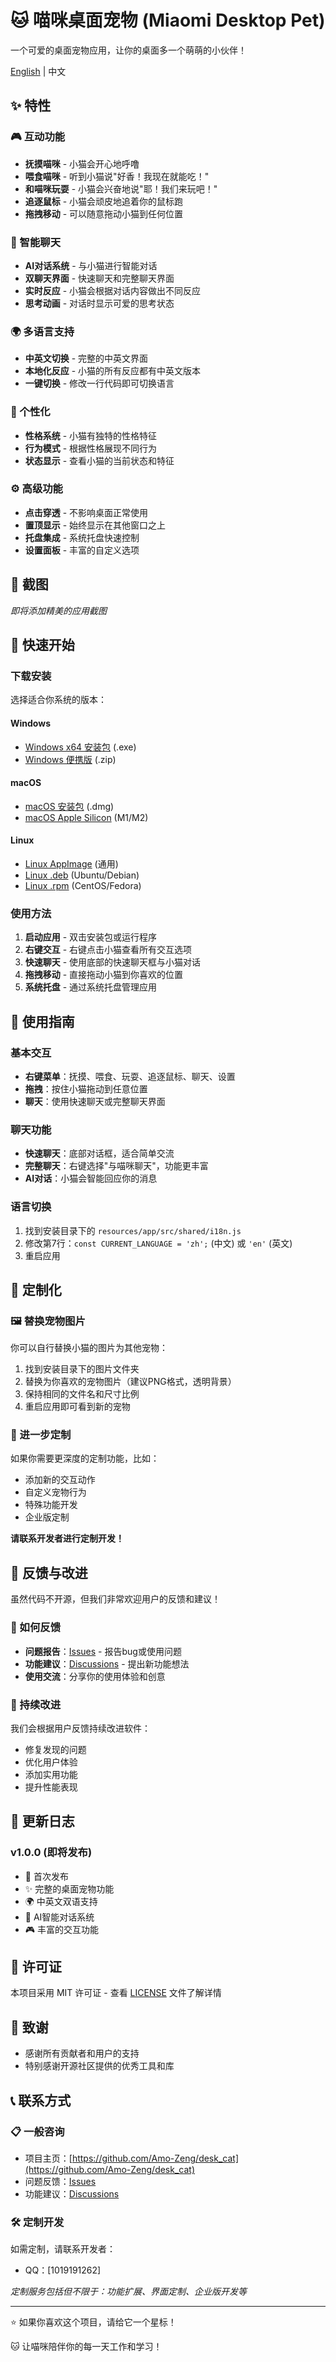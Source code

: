# 🐱 喵咪桌面宠物 (Miaomi Desktop Pet)

一个可爱的桌面宠物应用，让你的桌面多一个萌萌的小伙伴！

[English](README_en.md) | 中文

## ✨ 特性

### 🎮 互动功能
- **抚摸喵咪** - 小猫会开心地呼噜
- **喂食喵咪** - 听到小猫说"好香！我现在就能吃！"
- **和喵咪玩耍** - 小猫会兴奋地说"耶！我们来玩吧！"
- **追逐鼠标** - 小猫会顽皮地追着你的鼠标跑
- **拖拽移动** - 可以随意拖动小猫到任何位置

### 💬 智能聊天
- **AI对话系统** - 与小猫进行智能对话
- **双聊天界面** - 快速聊天和完整聊天界面
- **实时反应** - 小猫会根据对话内容做出不同反应
- **思考动画** - 对话时显示可爱的思考状态

### 🌍 多语言支持
- **中英文切换** - 完整的中英文界面
- **本地化反应** - 小猫的所有反应都有中英文版本
- **一键切换** - 修改一行代码即可切换语言

### 🎨 个性化
- **性格系统** - 小猫有独特的性格特征
- **行为模式** - 根据性格展现不同行为
- **状态显示** - 查看小猫的当前状态和特征

### ⚙️ 高级功能
- **点击穿透** - 不影响桌面正常使用
- **置顶显示** - 始终显示在其他窗口之上
- **托盘集成** - 系统托盘快速控制
- **设置面板** - 丰富的自定义选项

## 📸 截图

*即将添加精美的应用截图*

## 🚀 快速开始

### 下载安装

选择适合你系统的版本：

#### Windows
- [Windows x64 安装包](https://github.com/Amo-Zeng/desk_cat/releases/latest) (.exe)
- [Windows 便携版](https://github.com/Amo-Zeng/desk_cat/releases/latest) (.zip)

#### macOS
- [macOS 安装包](https://github.com/Amo-Zeng/desk_cat/releases/latest) (.dmg)
- [macOS Apple Silicon](https://github.com/Amo-Zeng/desk_cat/releases/latest) (M1/M2)

#### Linux
- [Linux AppImage](https://github.com/Amo-Zeng/desk_cat/releases/latest) (通用)
- [Linux .deb](https://github.com/Amo-Zeng/desk_cat/releases/latest) (Ubuntu/Debian)
- [Linux .rpm](https://github.com/Amo-Zeng/desk_cat/releases/latest) (CentOS/Fedora)

### 使用方法

1. **启动应用** - 双击安装包或运行程序
2. **右键交互** - 右键点击小猫查看所有交互选项
3. **快速聊天** - 使用底部的快速聊天框与小猫对话
4. **拖拽移动** - 直接拖动小猫到你喜欢的位置
5. **系统托盘** - 通过系统托盘管理应用

## 🎯 使用指南

### 基本交互
- **右键菜单**：抚摸、喂食、玩耍、追逐鼠标、聊天、设置
- **拖拽**：按住小猫拖动到任意位置
- **聊天**：使用快速聊天或完整聊天界面

### 聊天功能
- **快速聊天**：底部对话框，适合简单交流
- **完整聊天**：右键选择"与喵咪聊天"，功能更丰富
- **AI对话**：小猫会智能回应你的消息

### 语言切换
1. 找到安装目录下的 `resources/app/src/shared/i18n.js`
2. 修改第7行：`const CURRENT_LANGUAGE = 'zh';` (中文) 或 `'en'` (英文)
3. 重启应用

## 🎨 定制化

### 🖼️ 替换宠物图片
你可以自行替换小猫的图片为其他宠物：

1. 找到安装目录下的图片文件夹
2. 替换为你喜欢的宠物图片（建议PNG格式，透明背景）
3. 保持相同的文件名和尺寸比例
4. 重启应用即可看到新的宠物

### 🔧 进一步定制
如果你需要更深度的定制功能，比如：
- 添加新的交互动作
- 自定义宠物行为
- 特殊功能开发
- 企业版定制

**请联系开发者进行定制开发！**

## 🤝 反馈与改进

虽然代码不开源，但我们非常欢迎用户的反馈和建议！

### 📝 如何反馈
- **问题报告**：[Issues](https://github.com/Amo-Zeng/desk_cat/issues) - 报告bug或使用问题
- **功能建议**：[Discussions](https://github.com/Amo-Zeng/desk_cat/discussions) - 提出新功能想法
- **使用交流**：分享你的使用体验和创意

### 🔄 持续改进
我们会根据用户反馈持续改进软件：
- 修复发现的问题
- 优化用户体验
- 添加实用功能
- 提升性能表现

## 📝 更新日志

### v1.0.0 (即将发布)
- 🎉 首次发布
- ✨ 完整的桌面宠物功能
- 🌍 中英文双语支持
- 💬 AI智能对话系统
- 🎮 丰富的交互功能

## 📄 许可证

本项目采用 MIT 许可证 - 查看 [LICENSE](LICENSE) 文件了解详情

## 🙏 致谢

- 感谢所有贡献者和用户的支持
- 特别感谢开源社区提供的优秀工具和库

## 📞 联系方式

### 📋 一般咨询
- 项目主页：[https://github.com/Amo-Zeng/desk_cat](https://github.com/Amo-Zeng/desk_cat)
- 问题反馈：[Issues](https://github.com/Amo-Zeng/desk_cat/issues)
- 功能建议：[Discussions](https://github.com/Amo-Zeng/desk_cat/discussions)

### 🛠️ 定制开发
如需定制，请联系开发者：
- QQ：[1019191262]

*定制服务包括但不限于：功能扩展、界面定制、企业版开发等*

---

⭐ 如果你喜欢这个项目，请给它一个星标！

🐱 让喵咪陪伴你的每一天工作和学习！
